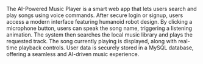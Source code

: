 The AI-Powered Music Player is a smart web app that lets users search and 
play songs using voice commands. After secure login or signup, users access a 
modern interface featuring humanoid robot design. By clicking a microphone 
button, users can speak the song name, triggering a listening animation. The 
system then searches the local music library and plays the requested track. The 
song currently playing is displayed, along with real-time playback controls. User 
data is securely stored in a MySQL database, offering a seamless and AI-driven 
music experience.
